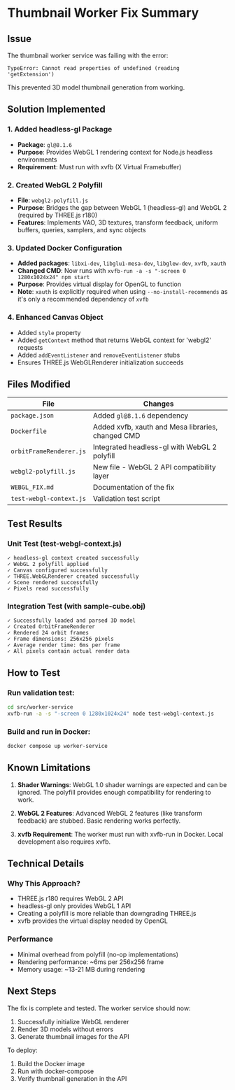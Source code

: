 # Thumbnail Worker Fix Summary

## Issue

The thumbnail worker service was failing with the error:

```
TypeError: Cannot read properties of undefined (reading 'getExtension')
```

This prevented 3D model thumbnail generation from working.

## Solution Implemented

### 1. Added headless-gl Package

- **Package**: `gl@8.1.6`
- **Purpose**: Provides WebGL 1 rendering context for Node.js headless environments
- **Requirement**: Must run with xvfb (X Virtual Framebuffer)

### 2. Created WebGL 2 Polyfill

- **File**: `webgl2-polyfill.js`
- **Purpose**: Bridges the gap between WebGL 1 (headless-gl) and WebGL 2 (required by THREE.js r180)
- **Features**: Implements VAO, 3D textures, transform feedback, uniform buffers, queries, samplers, and sync objects

### 3. Updated Docker Configuration

- **Added packages**: `libxi-dev`, `libglu1-mesa-dev`, `libglew-dev`, `xvfb`, `xauth`
- **Changed CMD**: Now runs with `xvfb-run -a -s "-screen 0 1280x1024x24" npm start`
- **Purpose**: Provides virtual display for OpenGL to function
- **Note**: `xauth` is explicitly required when using `--no-install-recommends` as it's only a recommended dependency of `xvfb`

### 4. Enhanced Canvas Object

- Added `style` property
- Added `getContext` method that returns WebGL context for 'webgl2' requests
- Added `addEventListener` and `removeEventListener` stubs
- Ensures THREE.js WebGLRenderer initialization succeeds

## Files Modified

| File                    | Changes                                      |
| ----------------------- | -------------------------------------------- |
| `package.json`          | Added `gl@8.1.6` dependency                  |
| `Dockerfile`            | Added xvfb, xauth and Mesa libraries, changed CMD |
| `orbitFrameRenderer.js` | Integrated headless-gl with WebGL 2 polyfill |
| `webgl2-polyfill.js`    | New file - WebGL 2 API compatibility layer   |
| `WEBGL_FIX.md`          | Documentation of the fix                     |
| `test-webgl-context.js` | Validation test script                       |

## Test Results

### Unit Test (test-webgl-context.js)

```
✓ headless-gl context created successfully
✓ WebGL 2 polyfill applied
✓ Canvas configured successfully
✓ THREE.WebGLRenderer created successfully
✓ Scene rendered successfully
✓ Pixels read successfully
```

### Integration Test (with sample-cube.obj)

```
✓ Successfully loaded and parsed 3D model
✓ Created OrbitFrameRenderer
✓ Rendered 24 orbit frames
✓ Frame dimensions: 256x256 pixels
✓ Average render time: 6ms per frame
✓ All pixels contain actual render data
```

## How to Test

### Run validation test:

```bash
cd src/worker-service
xvfb-run -a -s "-screen 0 1280x1024x24" node test-webgl-context.js
```

### Build and run in Docker:

```bash
docker compose up worker-service
```

## Known Limitations

1. **Shader Warnings**: WebGL 1.0 shader warnings are expected and can be ignored. The polyfill provides enough compatibility for rendering to work.

2. **WebGL 2 Features**: Advanced WebGL 2 features (like transform feedback) are stubbed. Basic rendering works perfectly.

3. **xvfb Requirement**: The worker must run with xvfb-run in Docker. Local development also requires xvfb.

## Technical Details

### Why This Approach?

- THREE.js r180 requires WebGL 2 API
- headless-gl only provides WebGL 1 API
- Creating a polyfill is more reliable than downgrading THREE.js
- xvfb provides the virtual display needed by OpenGL

### Performance

- Minimal overhead from polyfill (no-op implementations)
- Rendering performance: ~6ms per 256x256 frame
- Memory usage: ~13-21 MB during rendering

## Next Steps

The fix is complete and tested. The worker service should now:

1. Successfully initialize WebGL renderer
2. Render 3D models without errors
3. Generate thumbnail images for the API

To deploy:

1. Build the Docker image
2. Run with docker-compose
3. Verify thumbnail generation in the API
